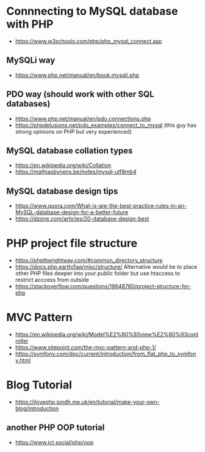 # Connnecting to MySQL database with PHP
* https://www.w3schools.com/php/php_mysql_connect.asp

## MySQLi way
* https://www.php.net/manual/en/book.mysqli.php

## PDO way (should work with other SQL databases)
* https://www.php.net/manual/en/pdo.connections.php
* https://phpdelusions.net/pdo_examples/connect_to_mysql (this guy has strong opinions on PHP but very experienced)

## MySQL database collation types 
* https://en.wikipedia.org/wiki/Collation
* https://mathiasbynens.be/notes/mysql-utf8mb4

## MySQL database design tips
* https://www.quora.com/What-is-are-the-best-practice-rules-in-an-MySQL-database-design-for-a-better-future
* https://dzone.com/articles/20-database-design-best

# PHP project file structure

* https://phptherightway.com/#common_directory_structure
* https://docs.php.earth/faq/misc/structure/
Alternative would be to place other PHP files deeper into your public folder but use htaccess to restrict acccess from outside
* https://stackoverflow.com/questions/19648760/project-structure-for-php

# MVC Pattern

* https://en.wikipedia.org/wiki/Model%E2%80%93view%E2%80%93controller
* https://www.sitepoint.com/the-mvc-pattern-and-php-1/
* https://symfony.com/doc/current/introduction/from_flat_php_to_symfony.html

# Blog Tutorial

* https://ilovephp.jondh.me.uk/en/tutorial/make-your-own-blog/introduction

## another PHP OOP tutorial
* https://www.ict.social/php/oop
